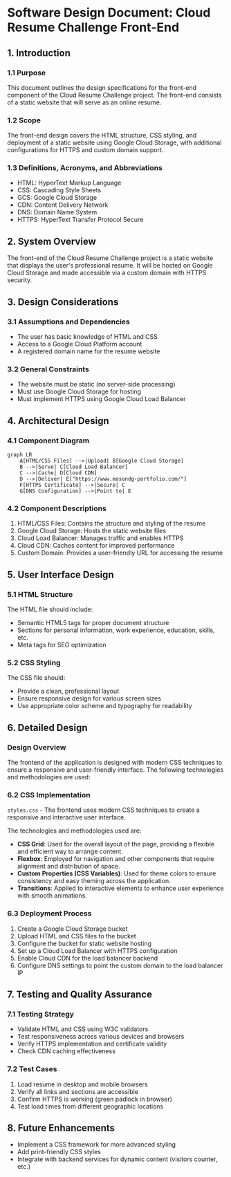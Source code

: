 # Software Design Document: Cloud Resume Challenge Front-End

## 1. Introduction

### 1.1 Purpose
This document outlines the design specifications for the front-end component of the Cloud Resume Challenge project. The front-end consists of a static website that will serve as an online resume.

### 1.2 Scope
The front-end design covers the HTML structure, CSS styling, and deployment of a static website using Google Cloud Storage, with additional configurations for HTTPS and custom domain support.

### 1.3 Definitions, Acronyms, and Abbreviations
- HTML: HyperText Markup Language
- CSS: Cascading Style Sheets
- GCS: Google Cloud Storage
- CDN: Content Delivery Network
- DNS: Domain Name System
- HTTPS: HyperText Transfer Protocol Secure

## 2. System Overview

The front-end of the Cloud Resume Challenge project is a static website that displays the user's professional resume. It will be hosted on Google Cloud Storage and made accessible via a custom domain with HTTPS security.

## 3. Design Considerations

### 3.1 Assumptions and Dependencies
- The user has basic knowledge of HTML and CSS
- Access to a Google Cloud Platform account
- A registered domain name for the resume website

### 3.2 General Constraints
- The website must be static (no server-side processing)
- Must use Google Cloud Storage for hosting
- Must implement HTTPS using Google Cloud Load Balancer

## 4. Architectural Design

### 4.1 Component Diagram
```mermaid
graph LR
    A[HTML/CSS Files] -->|Upload| B[Google Cloud Storage]
    B -->|Serve| C[Cloud Load Balancer]
    C -->|Cache| D[Cloud CDN]
    D -->|Deliver| E["https://www.masondg-portfolio.com/"]
    F[HTTPS Certificate] -->|Secure| C
    G[DNS Configuration] -->|Point to| E
```

### 4.2 Component Descriptions
1. HTML/CSS Files: Contains the structure and styling of the resume
2. Google Cloud Storage: Hosts the static website files
3. Cloud Load Balancer: Manages traffic and enables HTTPS
4. Cloud CDN: Caches content for improved performance
5. Custom Domain: Provides a user-friendly URL for accessing the resume

## 5. User Interface Design

### 5.1 HTML Structure
The HTML file should include:
- Semantic HTML5 tags for proper document structure
- Sections for personal information, work experience, education, skills, etc.
- Meta tags for SEO optimization

### 5.2 CSS Styling
The CSS file should:
- Provide a clean, professional layout
- Ensure responsive design for various screen sizes
- Use appropriate color scheme and typography for readability

## 6. Detailed Design
### Design Overview
The frontend of the application is designed with modern CSS techniques to ensure a responsive and user-friendly interface. The following technologies and methodologies are used:

### 6.2 CSS Implementation
`styles.css` - The frontend uses modern CSS techniques to create a responsive and interactive user interface.

The technologies and methodologies used are:
- **CSS Grid**: Used for the overall layout of the page, providing a flexible and efficient way to arrange content.
- **Flexbox**: Employed for navigation and other components that require alignment and distribution of space.
- **Custom Properties (CSS Variables)**: Used for theme colors to ensure consistency and easy theming across the application.
- **Transitions**: Applied to interactive elements to enhance user experience with smooth animations.

### 6.3 Deployment Process
1. Create a Google Cloud Storage bucket
2. Upload HTML and CSS files to the bucket
3. Configure the bucket for static website hosting
4. Set up a Cloud Load Balancer with HTTPS configuration
5. Enable Cloud CDN for the load balancer backend
6. Configure DNS settings to point the custom domain to the load balancer IP

## 7. Testing and Quality Assurance

### 7.1 Testing Strategy
- Validate HTML and CSS using W3C validators
- Test responsiveness across various devices and browsers
- Verify HTTPS implementation and certificate validity
- Check CDN caching effectiveness

### 7.2 Test Cases
1. Load resume in desktop and mobile browsers
2. Verify all links and sections are accessible
3. Confirm HTTPS is working (green padlock in browser)
4. Test load times from different geographic locations

## 8. Future Enhancements

- Implement a CSS framework for more advanced styling
- Add print-friendly CSS styles
- Integrate with backend services for dynamic content (visitors counter, etc.)